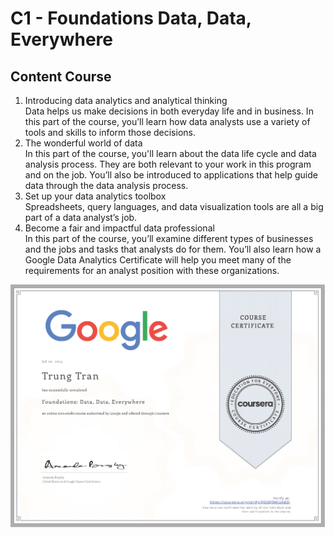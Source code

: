 # C1 - Foundations Data, Data, Everywhere

## Content Course  
1. Introducing data analytics and analytical thinking  
Data helps us make decisions in both everyday life and in business. In this part of the course, you’ll learn how data analysts use a variety of tools and skills to inform those decisions.   
2. The wonderful world of data   
In this part of the course, you'll learn about the data life cycle and data analysis process. They are both relevant to your work in this program and on the job. You’ll also be introduced to applications that help guide data through the data analysis process.   
3. Set up your data analytics toolbox   
Spreadsheets, query languages, and data visualization tools are all a big part of a data analyst’s job.   
4. Become a fair and impactful data professional   
In this part of the course, you’ll examine different types of businesses and the jobs and tasks that analysts do for them. You’ll also learn how a Google Data Analytics Certificate will help you meet many of the requirements for an analyst position with these organizations.   

![Alt text](https://github.com/J3rryTran/Google-Data-Analytics-Professional/blob/main/C1-Foundations%20Data%2C%20Data%2C%20Everywhere/c1.png)